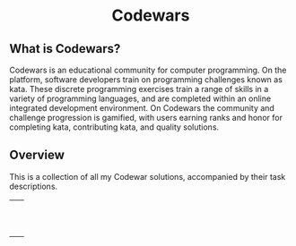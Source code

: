 # <div align ="center">Codewars</div>
## What is Codewars?
Codewars is an educational community for computer programming. On the platform, software developers train on programming challenges known as kata. These discrete programming exercises train a range of skills in a variety of programming languages, and are completed within an online integrated development environment. On Codewars the community and challenge progression is gamified, with users earning ranks and honor for completing kata, contributing kata, and quality solutions.
## Overview
This is a collection of all my Codewar solutions, accompanied by their task descriptions.

<table><tr><td class="border_l border_r border_t border_b selected"><div class="wrap"><div class="" contenteditable="false" style="margin: 10px 5px;"></div></div></td></tr><tr><td class="border_l border_r border_t border_b selected"><div class="wrap"><div style="margin: 10px 5px;"></div></div></td></tr><tr><td class="border_l border_r border_t border_b selected"><div class="wrap"><div style="margin: 10px 5px;"></div></div></td></tr><tr><td class="border_l border_r border_t border_b selected"><div class="wrap"><div style="margin: 10px 5px;"></div></div></td></tr></table>
